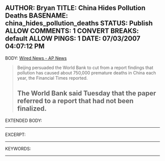 AUTHOR: Bryan
TITLE: China Hides Pollution Deaths
BASENAME: china_hides_pollution_deaths
STATUS: Publish
ALLOW COMMENTS: 1
CONVERT BREAKS: __default__
ALLOW PINGS: 1
DATE: 07/03/2007 04:07:12 PM
-----
BODY:
<a title="Wired News - AP News" href="http://news.wired.com/dynamic/stories/C/CHINA_POLLUTION?SITE=WIRE&SECTION=HOME&TEMPLATE=DEFAULT">Wired News - AP News</a>

<blockquote>Beijing persuaded the World Bank to cut from a report findings that pollution has caused about 750,000 premature deaths in China each year, the Financial Times reported.

The World Bank said Tuesday that the paper referred to a report that had not been finalized.</blockquote>
-----
EXTENDED BODY:

-----
EXCERPT:

-----
KEYWORDS:

-----


